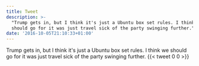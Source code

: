 ```yaml
---
title: Tweet
description: >-
  "Trump gets in, but I think it's just a Ubuntu box set rules. I think we
  should go for it was just travel sick of the party swinging further."
date: '2016-10-05T21:10:33+01:00'
---
```

Trump gets in, but I think it's just a Ubuntu box set rules. I think we should go for it was just travel sick of the party swinging further.
      {{< tweet 0 0 >}}
    
